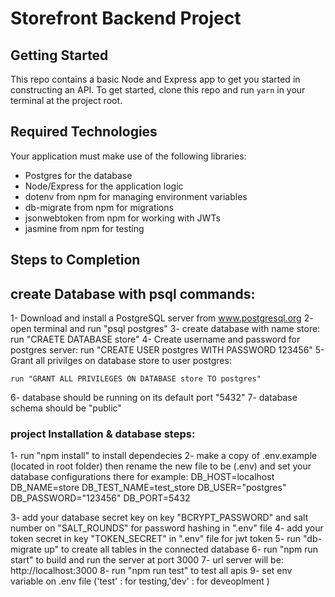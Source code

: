 # Storefront Backend Project

## Getting Started

This repo contains a basic Node and Express app to get you started in constructing an API. To get started, clone this repo and run `yarn` in your terminal at the project root.

## Required Technologies

Your application must make use of the following libraries:
- Postgres for the database
- Node/Express for the application logic
- dotenv from npm for managing environment variables
- db-migrate from npm for migrations
- jsonwebtoken from npm for working with JWTs
- jasmine from npm for testing

## Steps to Completion

## create Database with psql commands:

1- Download and install a PostgreSQL server from www.postgresql.org
2- open terminal and run "psql postgres"
3- create database with name store:
    run "CRAETE DATABASE store"
4- Create username and password for postgres server:
    run "CREATE USER postgres WITH PASSWORD 123456"
5- Grant all privilges on database store to user postgres:

    run "GRANT ALL PRIVILEGES ON DATABASE store TO postgres"
6- database should be running on its default port "5432"
7- database schema should be "public"

### project Installation & database steps:

1- run "npm install" to install dependecies
2- make a copy of .env.example (located in root folder) then rename the new file to be (.env) and set your database configurations there for example:
DB_HOST=localhost
DB_NAME=store
DB_TEST_NAME=test_store
DB_USER="postgres"
DB_PASSWORD="123456"
DB_PORT=5432

3- add your database secret key on key "BCRYPT_PASSWORD" and salt number on "SALT_ROUNDS" for password hashing in ".env" file
4- add your token secret in key "TOKEN_SECRET" in ".env" file for jwt token
5- run "db-migrate up" to create all tables in the connected database 
6- run "npm run start" to build and run the server at port 3000
7- url server will be: http://localhost:3000
8- run "npm run test" to test all apis 
9- set env variable on .env file ('test' : for testing,'dev' : for deveoplment  )